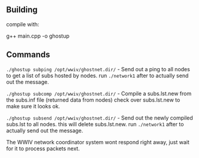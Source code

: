 ## Building

compile with:

g++ main.cpp -o ghostup


## Commands

`./ghostup subping /opt/wwiv/ghostnet.dir/` - Send out a ping to all nodes to get a list of subs hosted by nodes. run `./network1` after to actually send out the message.

`./ghostup subcomp /opt/wwiv/ghostnet.dir/` - Compile a subs.lst.new from the subs.inf file (returned data from nodes) check over subs.lst.new to make sure it looks ok.

`./ghostup subsend /opt/wwiv/ghostnet.dir/` - Send out the newly compiled subs.lst to all nodes. this will delete subs.lst.new. run `./network1` after to actually send out the message.

The WWIV network coordinator system wont respond right away, just wait for it to process packets next.
